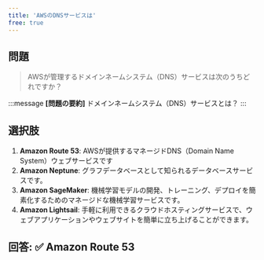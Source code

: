 ```yaml
---
title: 'AWSのDNSサービスは'
free: true
---
```


## 問題

> AWSが管理するドメインネームシステム（DNS）サービスは次のうちどれですか？

:::message
**[問題の要約]** ドメインネームシステム（DNS）サービスとは？
:::

## 選択肢

1. **Amazon Route 53**: AWSが提供するマネージドDNS（Domain Name System）ウェブサービスです
2. **Amazon Neptune**: グラフデータベースとして知られるデータベースサービスです。
3. **Amazon SageMaker**: 機械学習モデルの開発、トレーニング、デプロイを簡素化するためのマネージドな機械学習サービスです。
4. **Amazon Lightsail**: 手軽に利用できるクラウドホスティングサービスで、ウェブアプリケーションやウェブサイトを簡単に立ち上げることができます。

## 回答: ✅ Amazon Route 53